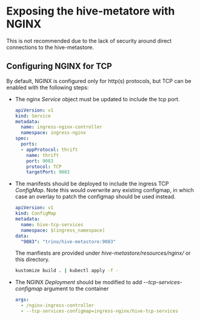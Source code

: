 Exposing the hive-metatore with NGINX
=====================================

This is not recommended due to the lack of security around direct 
connections to the hive-metastore.

## Configuring NGINX for TCP

By default, NGINX is configured only for http(s) protocols, but 
TCP can be enabled with the following steps:

- The nginx *Service* object must be updated to include the tcp port.
  ```yaml
  apiVersion: v1
  kind: Service
  metadata:
    name: ingress-nginx-controller
    namespace: ingress-nginx
  spec:
    ports:
    - appProtocol: thrift
      name: thrift
      port: 9083
      protocol: TCP
      targetPort: 9083
  ```

- The manifests should be deployed to include the ingress TCP *ConfigMap*. 
  Note this would overwrite any existing configmap, in which case an 
  overlay to patch the configmap should be used instead.
  ```yaml
  apiVersion: v1
  kind: ConfigMap
  metadata:
    name: hive-tcp-services
    namespace: $(ingress_namespace) 
  data:
    "9083": "trino/hive-metastore:9083"
  ```
  The manfiests are provided under *hive-metastore/resources/nginx/* or 
  this directory.
  ```sh
  kustomize build . | kubectl apply -f -
  ```

- The NGINX *Deployment* should be modified to add *--tcp-services-configmap* 
  argument to the container
  ```yaml
  args:
    - /nginx-ingress-controller
    - --tcp-services-configmap=ingress-nginx/hive-tcp-services
  ```
